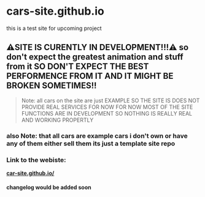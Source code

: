 # cars-site.github.io
this is a test site for upcoming project

## ⚠️SITE IS CURENTLY IN DEVELOPMENT!!!⚠️ so don't expect the greatest animation and stuff from it SO DON'T EXPECT THE BEST PERFORMENCE FROM IT AND IT MIGHT BE BROKEN SOMETIMES!!

> Note: all cars on the site are just EXAMPLE SO THE SITE IS DOES NOT PROVIDE REAL SERVICES FOR NOW FOR NOW MOST OF THE SITE FUNCTIONS ARE IN DEVELOPMENT SO NOTHING IS REALLY REAL AND WORKING PROPERTLY

### also Note: that all cars are example cars i don't own or have any of them either sell them its just a template site repo

### Link to the webiste: 
**[car-site.github.io/](https://carsiteproject.github.io/car-site.github.io/)**


#### changelog would be added soon
